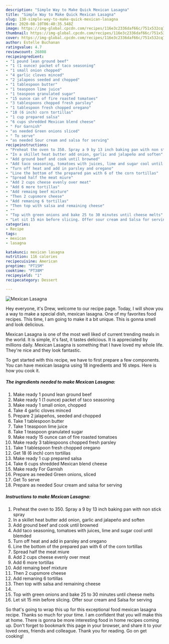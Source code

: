 ```yaml
---
description: "Simple Way to Make Quick Mexican Lasagna"
title: "Simple Way to Make Quick Mexican Lasagna"
slug: 130-simple-way-to-make-quick-mexican-lasagna
date: 2020-08-10T06:40:35.548Z
image: https://img-global.cpcdn.com/recipes/116e3c2336daf66c/751x532cq70/mexican-lasagna-recipe-main-photo.jpg
thumbnail: https://img-global.cpcdn.com/recipes/116e3c2336daf66c/751x532cq70/mexican-lasagna-recipe-main-photo.jpg
cover: https://img-global.cpcdn.com/recipes/116e3c2336daf66c/751x532cq70/mexican-lasagna-recipe-main-photo.jpg
author: Estelle Buchanan
ratingvalue: 4.7
reviewcount: 26808
recipeingredient:
- "1 pound lean ground beef"
- "1 (1 ounce) packet of taco seasoning"
- "1 small onion chopped"
- "4 garlic cloves minced"
- "2 jalapeos seeded and chopped"
- "1 tablespoon butter"
- "1 teaspoon lime juice"
- "1 teaspoon granulated sugar"
- "15 ounce can of fire roasted tomatoes"
- "3 tablespoons chopped fresh parsley"
- "1 tablespoon fresh chopped oregano"
- "18 (6 inch) corn tortillas"
- "1 cup prepared salsa"
- "6 cups shredded Mexican blend cheese"
- " For Garnish"
- "as needed Green onions sliced"
- " To serve"
- "as needed Sour cream and salsa for serving"
recipeinstructions:
- "Preheat the oven to 350. Spray a 9 by 13 inch baking pan with non stick spray"
- "In a skillet heat butter add onion, garlic and jalapeño and soften"
- "Add ground beef and cook until browned"
- "Add taco seasoning, tomatoes with juices, lime and sugar cool until blemded"
- "Turn off heat and add in parsley and oregano"
- "Line the bottom of the prepared pan with 6 of the corn tortillas"
- "Spread half the meat miure"
- "Add 2 cups cheese evenly over meat"
- "Add 6 more tortillas"
- "Add remaing beef mixture"
- "Then 2 cupsmore cheese"
- "Add remaning 6 tortillas"
- "Then top with salsa and remaining cheese"
- ""
- "Top with green onions and bake 25 to 30 minutes until cheese melts"
- "Let sit 15 min before slicing. Offer sour cream and Salsa for serving"
categories:
- Recipe
tags:
- mexican
- lasagna

katakunci: mexican lasagna 
nutrition: 116 calories
recipecuisine: American
preptime: "PT15M"
cooktime: "PT38M"
recipeyield: "1"
recipecategory: Dessert

---
```



![Mexican Lasagna](https://img-global.cpcdn.com/recipes/116e3c2336daf66c/751x532cq70/mexican-lasagna-recipe-main-photo.jpg)

Hey everyone, it's Drew, welcome to our recipe page. Today, I will show you a way to make a special dish, mexican lasagna. One of my favorites food recipes. This time, I am going to make it a bit unique. This is gonna smell and look delicious.

Mexican Lasagna is one of the most well liked of current trending meals in the world. It is simple, it's fast, it tastes delicious. It is appreciated by millions daily. Mexican Lasagna is something that I have loved my whole life. They're nice and they look fantastic.




To get started with this recipe, we have to first prepare a few components. You can have mexican lasagna using 18 ingredients and 16 steps. Here is how you cook it.

<!--inarticleads1-->

##### The ingredients needed to make Mexican Lasagna:

1. Make ready 1 pound lean ground beef
1. Make ready 1 (1 ounce) packet of taco seasoning
1. Make ready 1 small onion, chopped
1. Take 4 garlic cloves minced
1. Prepare 2 jalapeños, seeded and chopped
1. Take 1 tablespoon butter
1. Take 1 teaspoon lime juice
1. Take 1 teaspoon granulated sugar
1. Make ready 15 ounce can of fire roasted tomatoes
1. Make ready 3 tablespoons chopped fresh parsley
1. Take 1 tablespoon fresh chopped oregano
1. Get 18 (6 inch) corn tortillas
1. Make ready 1 cup prepared salsa
1. Take 6 cups shredded Mexican blend cheese
1. Make ready  For Garnish
1. Prepare as needed Green onions, sliced
1. Get  To serve
1. Prepare as needed Sour cream and salsa for serving




<!--inarticleads2-->

##### Instructions to make Mexican Lasagna:

1. Preheat the oven to 350. Spray a 9 by 13 inch baking pan with non stick spray
1. In a skillet heat butter add onion, garlic and jalapeño and soften
1. Add ground beef and cook until browned
1. Add taco seasoning, tomatoes with juices, lime and sugar cool until blemded
1. Turn off heat and add in parsley and oregano
1. Line the bottom of the prepared pan with 6 of the corn tortillas
1. Spread half the meat miure
1. Add 2 cups cheese evenly over meat
1. Add 6 more tortillas
1. Add remaing beef mixture
1. Then 2 cupsmore cheese
1. Add remaning 6 tortillas
1. Then top with salsa and remaining cheese
1. 
1. Top with green onions and bake 25 to 30 minutes until cheese melts
1. Let sit 15 min before slicing. Offer sour cream and Salsa for serving




So that's going to wrap this up for this exceptional food mexican lasagna recipe. Thanks so much for your time. I am confident that you will make this at home. There is gonna be more interesting food in home recipes coming up. Don't forget to bookmark this page in your browser, and share it to your loved ones, friends and colleague. Thank you for reading. Go on get cooking!
